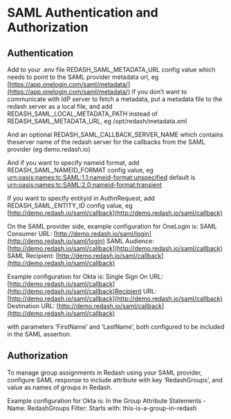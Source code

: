 # SAML Authentication and Authorization

## Authentication

Add to your .env file REDASH_SAML_METADATA_URL config value which needs to point to the SAML provider metadata url, eg [https://app.onelogin.com/saml/metadata/](https://app.onelogin.com/saml/metadata/) If you don’t want to communicate with IdP server to fetch a metadata, put a metadata file to the redash server as a local file, and add REDASH_SAML_LOCAL_METADATA_PATH instead of REDASH_SAML_METADATA_URL, eg /opt/redash/metadata.xml

And an optional REDASH_SAML_CALLBACK_SERVER_NAME which contains theserver name of the redash server for the callbacks from the SAML provider (eg demo.redash.io)

And if you want to specify nameid format, add REDASH_SAML_NAMEID_FORMAT config value, eg [urn:oasis:names:tc:SAML:1.1:nameid-format:unspecified](urn:oasis:names:tc:SAML:1.1:nameid-format:unspecified) default is [urn:oasis:names:tc:SAML:2.0:nameid-format:transient](urn:oasis:names:tc:SAML:2.0:nameid-format:transient)

If you want to specify entityid in AuthnRequest, add REDASH_SAML_ENTITY_ID config value, eg [http://demo.redash.io/saml/callback](http://demo.redash.io/saml/callback)

On the SAML provider side, example configuration for OneLogin is: SAML Consumer URL: [http://demo.redash.io/saml/login](http://demo.redash.io/saml/login) SAML Audience: [http://demo.redash.io/saml/callback](http://demo.redash.io/saml/callback) SAML Recipient: [http://demo.redash.io/saml/callback](http://demo.redash.io/saml/callback)

Example configuration for Okta is: Single Sign On URL: [http://demo.redash.io/saml/callback](http://demo.redash.io/saml/callback)Recipient URL: [http://demo.redash.io/saml/callback](http://demo.redash.io/saml/callback) Destination URL: [http://demo.redash.io/saml/callback](http://demo.redash.io/saml/callback)

with parameters ‘FirstName’ and ‘LastName’, both configured to be included in the SAML assertion.

## Authorization

To manage group assignments in Redash using your SAML provider, configure SAML response to include attribute with key ‘RedashGroups’, and value as names of groups in Redash.

Example configuration for Okta is: In the Group Attribute Statements - Name: RedashGroups Filter: Starts with: this-is-a-group-in-redash
